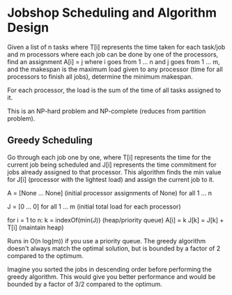 # Jobshop Scheduling and Algorithm Design

Given a list of n tasks where T[i] represents the time taken for each task/job and m processors where each job can be done by one of the processors, find an assignment A[i] = j where i goes from 1 ... n and j goes from 1 ... m, and the makespan is the maximum load given to any processor (time for all processors to finish all jobs), determine the minimum makespan.

For each processor, the load is the sum of the time of all tasks assigned to it.

This is an NP-hard problem and NP-complete (reduces from partition problem).

## Greedy Scheduling

Go through each job one by one, where T[i] represents the time for the current job being scheduled and J[i] represents the time commitment for jobs already assigned to that processor. This algorithm finds the min value for J[i] (processor with the lightest load) and assign the current job to it. 

A = [None ... None] (initial processor assignments of None) for all 1 ... n

J = [0 ... 0] for all 1 ... m (initial total load for each processor)

for i = 1 to n:
    k = indexOf(min(J)) (heap/priority queue)
    A[i] = k
    J[k] = J[k] + T[i] (maintain heap)

Runs in O(n log(m)) if you use a priority queue. The greedy algorithm doesn't always match the optimal solution, but is bounded by a factor of 2 compared to the optimum.

Imagine you sorted the jobs in descending order before performing the greedy algorithm. This would give you better performance and would be bounded by a factor of 3/2 compared to the optimum.
